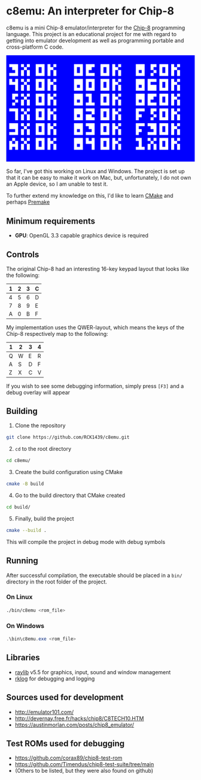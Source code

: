 # c8emu: An interpreter for Chip-8

c8emu is a mini Chip-8 emulator/interpreter for the [Chip-8](https://en.wikipedia.org/wiki/CHIP-8) programming language. This project is an educational project for me with regard to getting into emulator development as well as programming portable and cross-platform C code.

![[image]](resources/test_opcode.png)

So far, I've got this working on Linux and Windows. The project is set up that it can be easy to make it work on Mac, but, unfortunately, I do not own an Apple device, so I am unable to test it.

To further extend my knowledge on this, I'd like to learn [CMake](https://cmake.org/) and perhaps [Premake](https://premake.github.io/)

## Minimum requirements

- **GPU**: OpenGL 3.3 capable graphics device is required

## Controls

The original Chip-8 had an interesting 16-key keypad layout that looks like the following:

|1|2|3|C|
|-|-|-|-|
|4|5|6|D|
|7|8|9|E|
|A|0|B|F|

My implementation uses the QWER-layout, which means the keys of the Chip-8 respectively map to the following:

|1|2|3|4|
|-|-|-|-|
|Q|W|E|R|
|A|S|D|F|
|Z|X|C|V|

If you wish to see some debugging information, simply press `[F3]` and a debug overlay will appear

## Building

1. Clone the repository
```sh
git clone https://github.com/RCK1439/c8emu.git
```

2. `cd` to the root directory
```sh
cd c8emu/
```

3. Create the build configuration using CMake
```sh
cmake -B build
```

4. Go to the build directory that CMake created
```sh
cd build/
```

5. Finally, build the project
```sh
cmake --build .
```

This will compile the project in debug mode with debug symbols

## Running

After successful compilation, the executable should be placed in a `bin/` directory in the root folder of the project.

### On Linux
```bash
./bin/c8emu <rom_file>
```

### On Windows
```powershell
.\bin\c8emu.exe <rom_file>
```

## Libraries

- [raylib](https://www.raylib.com/) v5.5 for graphics, input, sound and window management
- [rklog](https://github.com/RCK1439/rklog) for debugging and logging


## Sources used for development

- http://emulator101.com/
- http://devernay.free.fr/hacks/chip8/C8TECH10.HTM
- https://austinmorlan.com/posts/chip8_emulator/

## Test ROMs used for debugging

- https://github.com/corax89/chip8-test-rom
- https://github.com/Timendus/chip8-test-suite/tree/main
- (Others to be listed, but they were also found on github)